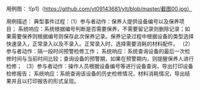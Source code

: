用例图：
![p1]（https://github.com/yt09143681/ylt/blob/master/截图00.jpg）

用例描述： 典型事件过程：（1）参与者动作：保养人提供设备编号以及保养项目； 系统响应：系统根据编号判断是否需要保养，不需要留记录则删除记录；如果需要保养则根据编号则保存此次保养记录。保养记录过程中根据设备的类型选择快速录入，正常录入以及不录入。正常录入时，选择需要消耗的材料配件。 （2）参与者动作：隔一段时间预警检修工作； 系统响应：系统查询设备的最后一次检修时间与当前时间比较；查询设备的预警期，如果在预警期内，则提醒保养人进行检修； （3）参与者动作：操作人员根据设备编号等进行设备查询，导出打印设备检修报告； 系统响应：系统查询该设备的历史检修情况，材料消耗情况，导出结果并且以打印报告的形式呈现。
